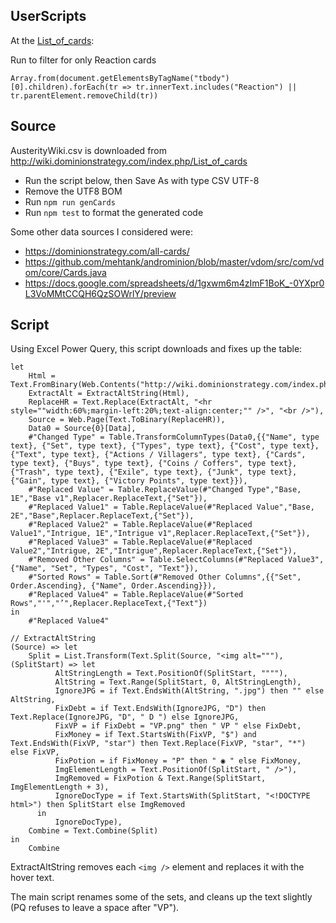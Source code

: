## UserScripts

At the [List_of_cards](http://wiki.dominionstrategy.com/index.php/List_of_cards):

Run to filter for only Reaction cards

    Array.from(document.getElementsByTagName("tbody")[0].children).forEach(tr => tr.innerText.includes("Reaction") || tr.parentElement.removeChild(tr))

## Source

AusterityWiki.csv is downloaded from http://wiki.dominionstrategy.com/index.php/List_of_cards

- Run the script below, then Save As with type CSV UTF-8
- Remove the UTF8 BOM
- Run `npm run genCards`
- Run `npm test` to format the generated code

Some other data sources I considered were:

- https://dominionstrategy.com/all-cards/
- https://github.com/mehtank/androminion/blob/master/vdom/src/com/vdom/core/Cards.java
- https://docs.google.com/spreadsheets/d/1gxwm6m4zImF1BoK_-0YXpr0L3VoMMtCCQH6QzSOWrlY/preview

## Script

Using Excel Power Query, this script downloads and fixes up the table:

```
let
    Html = Text.FromBinary(Web.Contents("http://wiki.dominionstrategy.com/index.php/List_of_cards")),
    ExtractAlt = ExtractAltString(Html),
    ReplaceHR = Text.Replace(ExtractAlt, "<hr style=""width:60%;margin-left:20%;text-align:center;"" />", "<br />"),
    Source = Web.Page(Text.ToBinary(ReplaceHR)),
    Data0 = Source{0}[Data],
    #"Changed Type" = Table.TransformColumnTypes(Data0,{{"Name", type text}, {"Set", type text}, {"Types", type text}, {"Cost", type text}, {"Text", type text}, {"Actions / Villagers", type text}, {"Cards", type text}, {"Buys", type text}, {"Coins / Coffers", type text}, {"Trash", type text}, {"Exile", type text}, {"Junk", type text}, {"Gain", type text}, {"Victory Points", type text}}),
    #"Replaced Value" = Table.ReplaceValue(#"Changed Type","Base, 1E","Base v1",Replacer.ReplaceText,{"Set"}),
    #"Replaced Value1" = Table.ReplaceValue(#"Replaced Value","Base, 2E","Base",Replacer.ReplaceText,{"Set"}),
    #"Replaced Value2" = Table.ReplaceValue(#"Replaced Value1","Intrigue, 1E","Intrigue v1",Replacer.ReplaceText,{"Set"}),
    #"Replaced Value3" = Table.ReplaceValue(#"Replaced Value2","Intrigue, 2E","Intrigue",Replacer.ReplaceText,{"Set"}),
    #"Removed Other Columns" = Table.SelectColumns(#"Replaced Value3",{"Name", "Set", "Types", "Cost", "Text"}),
    #"Sorted Rows" = Table.Sort(#"Removed Other Columns",{{"Set", Order.Ascending}, {"Name", Order.Ascending}}),
    #"Replaced Value4" = Table.ReplaceValue(#"Sorted Rows","'","’",Replacer.ReplaceText,{"Text"})
in
    #"Replaced Value4"

// ExtractAltString
(Source) => let
    Split = List.Transform(Text.Split(Source, "<img alt="""), (SplitStart) => let
          AltStringLength = Text.PositionOf(SplitStart, """"),
          AltString = Text.Range(SplitStart, 0, AltStringLength),
          IgnoreJPG = if Text.EndsWith(AltString, ".jpg") then "" else AltString,
          FixDebt = if Text.EndsWith(IgnoreJPG, "D") then Text.Replace(IgnoreJPG, "D", " D ") else IgnoreJPG,
          FixVP = if FixDebt = "VP.png" then " VP " else FixDebt,
          FixMoney = if Text.StartsWith(FixVP, "$") and Text.EndsWith(FixVP, "star") then Text.Replace(FixVP, "star", "*") else FixVP,
          FixPotion = if FixMoney = "P" then " ◉ " else FixMoney,
          ImgElementLength = Text.PositionOf(SplitStart, " />"),
          ImgRemoved = FixPotion & Text.Range(SplitStart, ImgElementLength + 3),
          IgnoreDocType = if Text.StartsWith(SplitStart, "<!DOCTYPE html>") then SplitStart else ImgRemoved
      in
          IgnoreDocType),
    Combine = Text.Combine(Split)
in
    Combine
```

ExtractAltString removes each `<img />` element and replaces it with the hover text.

The main script renames some of the sets, and cleans up the text slightly (PQ refuses to leave a space after "VP").
